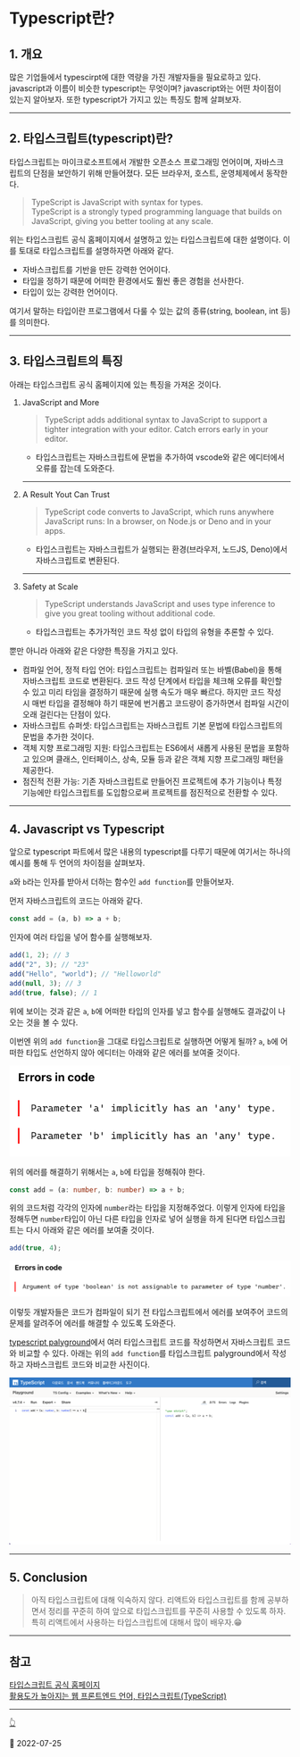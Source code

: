 # Typescript란?

## 1. 개요

많은 기업들에서 typescirpt에 대한 역량을 가진 개발자들을 필요로하고 있다. javascript과 이름이 비슷한 typescript는 무엇이며? javascript와는 어떤 차이점이 있는지 알아보자. 또한 typescript가 가지고 있는 특징도 함께 살펴보자.

***

## 2. 타입스크립트(typescript)란?

타입스크립트는 마이크로소프트에서 개발한 오픈소스 프로그래밍 언어이며, 자바스크립트의 단점을 보안하기 위해 만들어졌다. 모든 브라우저, 호스트, 운영체제에서 동작한다.

> TypeScript is JavaScript with syntax for types.\
> TypeScript is a strongly typed programming language that builds on JavaScript, giving you better tooling at any scale.

위는 타입스크립트 공식 홈페이지에서 설명하고 있는 타입스크립트에 대한 설명이다. 이를 토대로 타입스크립트를 설명하자면 아래와 같다.

* 자바스크립트를 기반을 만든 강력한 언어이다.
* 타입을 정하기 때문에 어떠한 환경에서도 훨씬 좋은 경험을 선사한다.
* 타입이 있는 강력한 언어이다.

여기서 말하는 타입이란 프로그램에서 다룰 수 있는 값의 종류(string, boolean, int 등)를 의미한다.

***

## 3. 타입스크립트의 특징

아래는 타입스크립트 공식 홈페이지에 있는 특징을 가져온 것이다.

1.  JavaScript and More

    > TypeScript adds additional syntax to JavaScript to support a tighter integration with your editor. Catch errors early in your editor.

    * 타입스크립트는 자바스크립트에 문법을 추가하여 vscode와 같은 에디터에서 오류를 잡는데 도와준다.

    ***
2.  A Result Yout Can Trust

    > TypeScript code converts to JavaScript, which runs anywhere JavaScript runs: In a browser, on Node.js or Deno and in your apps.

    * 타입스크립트는 자바스크립트가 실행되는 환경(브라우저, 노드JS, Deno)에서 자바스크립트로 변환된다.

    ***
3.  Safety at Scale

    > TypeScript understands JavaScript and uses type inference to give you great tooling without additional code.

    * 타입스크립트는 추가가적인 코드 작성 없이 타입의 유형을 추론할 수 있다.

뿐만 아니라 아래와 같은 다양한 특징을 가지고 있다.

* 컴파일 언어, 정적 타입 언어: 타입스크립트는 컴파일러 또는 바벨(Babel)을 통해 자바스크립트 코드로 변환된다. 코드 작성 단계에서 타입을 체크해 오류를 확인할 수 있고 미리 타임을 결정하기 때문에 실행 속도가 매우 빠르다. 하지만 코드 작성 시 매번 타입을 결정해야 하기 때문에 번거롭고 코드량이 증가하면서 컴파일 시간이 오래 걸린다는 단점이 있다.
* 자바스크립트 슈퍼셋: 타입스크립트는 자바스크립트 기본 문법에 타입스크립트의 문법을 추가한 것이다.
* 객체 지향 프로그래밍 지원: 타입스크립트는 ES6에서 새롭게 사용된 문법을 포함하고 있으며 클래스, 인터페이스, 상속, 모듈 등과 같은 객체 지향 프로그래밍 패턴을 제공한다.
* 점진적 전환 가능: 기존 자바스크립트로 만들어진 프로젝트에 추가 기능이나 특정 기능에만 타입스크립트를 도입함으로써 프로젝트를 점진적으로 전환할 수 있다.

***

## 4. Javascript vs Typescript

앞으로 typescript 파트에서 많은 내용의 typescript를 다루기 때문에 여기서는 하나의 예시를 통해 두 언어의 차이점을 살펴보자.

`a`와 `b`라는 인자를 받아서 더하는 함수인 `add function`를 만들어보자.

먼저 자바스크립트의 코드는 아래와 같다.

```javascript
const add = (a, b) => a + b;
```

인자에 여러 타입을 넣어 함수를 실행해보자.

```javascript
add(1, 2); // 3
add("2", 3); // "23"
add("Hello", "world"); // "Helloworld"
add(null, 3); // 3
add(true, false); // 1
```

위에 보이는 것과 같은 `a`, `b`에 어떠한 타입의 인자를 넣고 함수를 실행해도 결과값이 나오는 것을 볼 수 있다.

이번엔 위의 `add function`을 그대로 타입스크립트로 실행하면 어떻게 될까? `a`, `b`에 어떠한 타입도 선언하지 않아 에디터는 아래와 같은 에러를 보여줄 것이다.

![type error](../image/Typescript/Typescript/typeError1.png)

위의 에러를 해결하기 위해서는 `a`, `b`에 타입을 정해줘야 한다.

```typescript
const add = (a: number, b: number) => a + b;
```

위의 코드처럼 각각의 인자에 `number`라는 타입을 지정해주었다. 이렇게 인자에 타입을 정해두면 `number`타입이 아닌 다른 타입을 인자로 넣어 실행을 하게 된다면 타입스크립트는 다시 아래와 같은 에러를 보여줄 것이다.

```typescript
add(true, 4);
```

![type error](../image/Typescript/Typescript/typeError2.png)

이렇듯 개발자들은 코드가 컴파일이 되기 전 타입스크립트에서 에러를 보여주어 코드의 문제를 알려주어 에러를 해결할 수 있도록 도와준다.

[typescript palyground](https://www.typescriptlang.org/ko/play?#code/Q)에서 여러 타입스크립트 코드를 작성하면서 자바스크립트 코드와 비교할 수 있다. 아래는 위의 `add function`를 타입스크립트 palyground에서 작성하고 자바스크립트 코드와 비교한 사진이다.

![typescript playground](../image/Typescript/Typescript/typescriptPalyground.png)

***

## 5. Conclusion

> 아직 타입스크립트에 대해 익숙하지 않다. 리액트와 타입스크립트를 함께 공부하면서 정리를 꾸준히 하여 앞으로 타입스크립트를 꾸준히 사용할 수 있도록 하자. 특히 리액트에서 사용하는 타입스크립트에 대해서 많이 배우자.😁

***

## 참고

[타입스크립트 공식 홈페이지](https://www.typescriptlang.org/)\
[활용도가 높아지는 웹 프론트엔드 언어, 타입스크립트(TypeScript)](https://s-core.co.kr/insight/view/%ED%99%9C%EC%9A%A9%EB%8F%84%EA%B0%80-%EB%86%92%EC%95%84%EC%A7%80%EB%8A%94-%EC%9B%B9-%ED%94%84%EB%A1%A0%ED%8A%B8%EC%97%94%EB%93%9C-%EC%96%B8%EC%96%B4-%ED%83%80%EC%9E%85%EC%8A%A4%ED%81%AC%EB%A6%BD/)

***

[👆](Typescript.md#typescript란)

📅 2022-07-25
